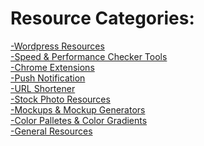# Resource Categories:
[-Wordpress Resources](https://rs-navid.github.io/Web-Design-Resources/wordpress) <br>
[-Speed & Performance Checker Tools](https://rs-navid.github.io/Web-Design-Resources/speed-checker-tools) <br>
[-Chrome Extensions](https://rs-navid.github.io/Web-Design-Resources/chrome-extensions) <br>
[-Push Notification](https://rs-navid.github.io/Web-Design-Resources/push-notification) <br>
[-URL Shortener](https://rs-navid.github.io/Web-Design-Resources/url-shortener) <br>
[-Stock Photo Resources](https://rs-navid.github.io/Web-Design-Resources/stock-photo-resources) <br>
[-Mockups & Mockup Generators](https://rs-navid.github.io/Web-Design-Resources/mockup) <br>
[-Color Palletes & Color Gradients](https://rs-navid.github.io/Web-Design-Resources/colors-gradients) <br>
[-General Resources](https://rs-navid.github.io/Web-Design-Resources/assets) 
